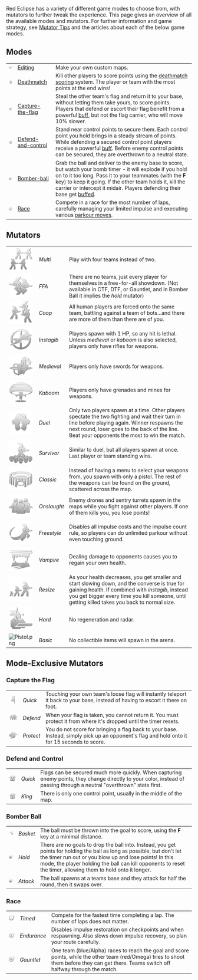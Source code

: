 Red Eclipse has a variety of different game modes to choose from, with mutators to further tweak the experience. This page gives an overview of all the available modes and mutators. For further information and game strategy, see [Mutator Tips](Mutator_Tips "wikilink") and the articles about each of the below game modes.

## Modes

|                                                                                     |                                                     |                                                                                                                                                                                                                                                                                                                                                    |
|-------------------------------------------------------------------------------------|-----------------------------------------------------|----------------------------------------------------------------------------------------------------------------------------------------------------------------------------------------------------------------------------------------------------------------------------------------------------------------------------------------------------|
| <img src="Editing.png" title="Editing.png" alt="Editing.png" width="64" />          | [Editing](Main_Page#Map_Editing "wikilink")         | Make your own custom maps.                                                                                                                                                                                                                                                                                                                         |
| <img src="Deathmatch.png" title="Deathmatch.png" alt="Deathmatch.png" width="64" /> | [Deathmatch](Deathmatch "wikilink")                 | Kill other players to score points using the [deathmatch scoring](Deathmatch_Scoring "wikilink") system. The player or team with the most points at the end wins!                                                                                                                                                                                  |
| <img src="Capture.png" title="Capture.png" alt="Capture.png" width="64" />          | [Capture-the-flag](Capture "wikilink")              | Steal the other team's flag and return it to your base, without letting them take yours, to score points. Players that defend or escort their flag benefit from a powerful [buff](Status_effects#buffs "wikilink"), but not the flag carrier, who will move 10% slower.                                                                            |
| <img src="Defend.png" title="Defend.png" alt="Defend.png" width="64" />             | [Defend-and-control](Defend-and-control "wikilink") | Stand near control points to secure them. Each control point you hold brings in a steady stream of points. While defending a secured control point players receive a powerful [buff](Status_effects#buffs "wikilink"). Before enemy control points can be secured, they are overthrown to a neutral state.                                         |
| <img src="Bomber.png" title="Bomber.png" alt="Bomber.png" width="64" />             | [Bomber-ball](Bomber-ball "wikilink")               | Grab the ball and deliver to the enemy base to score, but watch your bomb timer - it will explode if you hold on to it too long. Pass it to your teammates (with the **F** key) to keep it going. If the other team holds it, kill the carrier or intercept it midair. Players defending their base get [buffed](Status_effects#buffs "wikilink"). |
| <img src="Race.png" title="Race.png" alt="Race.png" width="64" />                   | [Race](Race "wikilink")                             | Compete in a race for the most number of laps, carefully managing your limited impulse and executing various [parkour moves](impulse_moves "wikilink").                                                                                                                                                                                            |

## Mutators

|                                                                                  |             |                                                                                                                                                                                                                                                     |
|----------------------------------------------------------------------------------|-------------|-----------------------------------------------------------------------------------------------------------------------------------------------------------------------------------------------------------------------------------------------------|
| <img src="Multi_mut.png" title="Multi_mut.png" alt="Multi_mut.png" width="64" /> | *Multi*     | Play with four teams instead of two.                                                                                                                                                                                                                |
| <img src="Ffa.png" title="Ffa.png" alt="Ffa.png" width="64" />                   | *FFA*       | There are no teams, just every player for themselves in a free-for-all showdown. (Not available in CTF, DTF, or Gauntlet, and in Bomber Ball it implies the *hold* mutator)                                                                         |
| <img src="Coop.png" title="Coop.png" alt="Coop.png" width="64" />                | *Coop*      | All human players are forced onto the same team, battling against a team of bots...and there are more of them than there are of you.                                                                                                                |
| <img src="Instagib.png" title="Instagib.png" alt="Instagib.png" width="64" />    | *Instagib*  | Players spawn with 1 HP, so any hit is lethal. Unless *medieval* or *kaboom* is also selected, players only have rifles for weapons.                                                                                                                |
| <img src="Medieval.png" title="Medieval.png" alt="Medieval.png" width="64" />    | *Medieval*  | Players only have swords for weapons.                                                                                                                                                                                                               |
| <img src="Kaboom.png" title="Kaboom.png" alt="Kaboom.png" width="64" />          | *Kaboom*    | Players only have grenades and mines for weapons.                                                                                                                                                                                                   |
| <img src="Duel.png" title="Duel.png" alt="Duel.png" width="64" />                | *Duel*      | Only two players spawn at a time. Other players spectate the two fighting and wait their turn in line before playing again. Winner respawns the next round, loser goes to the back of the line. Beat your opponents the most to win the match.      |
| <img src="Survivor.png" title="Survivor.png" alt="Survivor.png" width="64" />    | *Survivor*  | Similar to duel, but all players spawn at once. Last player or team standing wins.                                                                                                                                                                  |
| <img src="Classic.png" title="Classic.png" alt="Classic.png" width="64" />       | *Classic*   | Instead of having a menu to select your weapons from, you spawn with only a pistol. The rest of the weapons can be found on the ground, scattered across the map.                                                                                   |
| <img src="Onslaught.png" title="Onslaught.png" alt="Onslaught.png" width="64" /> | *Onslaught* | Enemy drones and sentry turrets spawn in the maps while you fight against other players. If one of them kills you, you lose points!                                                                                                                 |
| <img src="Freestyle.png" title="Freestyle.png" alt="Freestyle.png" width="64" /> | *Freestyle* | Disables all impulse costs and the impulse count rule, so players can do unlimited parkour without even touching ground.                                                                                                                            |
| <img src="Vampire.png" title="Vampire.png" alt="Vampire.png" width="64" />       | *Vampire*   | Dealing damage to opponents causes you to regain your own health.                                                                                                                                                                                   |
| <img src="Resize.png" title="Resize.png" alt="Resize.png" width="64" />          | *Resize*    | As your health decreases, you get smaller and start slowing down, and the converse is true for gaining health. If combined with *instagib*, instead you get bigger every time you kill someone, until getting killed takes you back to normal size. |
| <img src="Hard.png" title="Hard.png" alt="Hard.png" width="64" />                | *Hard*      | No regeneration and radar.                                                                                                                                                                                                                          |
| <img src="Pistol.png" title="Pistol.png" alt="Pistol.png" width="64" />          | *Basic*     | No collectible items will spawn in the arena.                                                                                                                                                                                                       |

## Mode-Exclusive Mutators

### Capture the Flag

|                                                                                                 |           |                                                                                                                                              |
|-------------------------------------------------------------------------------------------------|-----------|----------------------------------------------------------------------------------------------------------------------------------------------|
| <img src="Capturequick.png" title="Capturequick.png" alt="Capturequick.png" width="64" />       | *Quick*   | Touching your own team's loose flag will instantly teleport it back to your base, instead of having to escort it there on foot.              |
| <img src="Capturedefend.png" title="Capturedefend.png" alt="Capturedefend.png" width="64" />    | *Defend*  | When your flag is taken, you cannot return it. You must protect it from where it's dropped until the timer resets.                           |
| <img src="Captureprotect.png" title="Captureprotect.png" alt="Captureprotect.png" width="64" /> | *Protect* | You do not score for bringing a flag back to your base. Instead, simply pick up an opponent's flag and hold onto it for 15 seconds to score. |

### Defend and Control

|                                                                                        |         |                                                                                                                                                                         |
|----------------------------------------------------------------------------------------|---------|-------------------------------------------------------------------------------------------------------------------------------------------------------------------------|
| <img src="Defendquick.png" title="Defendquick.png" alt="Defendquick.png" width="64" /> | *Quick* | Flags can be secured much more quickly. When capturing enemy points, they change directly to your color, instead of passing through a neutral "overthrown" state first. |
| <img src="Defendking.png" title="Defendking.png" alt="Defendking.png" width="64" />    | *King*  | There is only one control point, usually in the middle of the map.                                                                                                      |

### Bomber Ball

|                                                                                           |          |                                                                                                                                                                                                                                                                                                    |
|-------------------------------------------------------------------------------------------|----------|----------------------------------------------------------------------------------------------------------------------------------------------------------------------------------------------------------------------------------------------------------------------------------------------------|
| <img src="Bomberbasket.png" title="Bomberbasket.png" alt="Bomberbasket.png" width="64" /> | *Basket* | The ball must be thrown into the goal to score, using the **F** key at a minimal distance.                                                                                                                                                                                                         |
| <img src="Bomberhold.png" title="Bomberhold.png" alt="Bomberhold.png" width="64" />       | *Hold*   | There are no goals to drop the ball into. Instead, you get points for holding the ball as long as possible, but don't let the timer run out or you blow up and lose points! In this mode, the player holding the ball can kill opponents to reset the timer, allowing them to hold onto it longer. |
| <img src="Bomberattack.png" title="Bomberattack.png" alt="Bomberattack.png" width="64" /> | *Attack* | The ball spawns at a teams base and they attack for half the round, then it swaps over.                                                                                                                                                                                                            |

### Race

|                                                                                              |             |                                                                                                                                                                                             |
|----------------------------------------------------------------------------------------------|-------------|---------------------------------------------------------------------------------------------------------------------------------------------------------------------------------------------|
| <img src="Racetimed.png" title="Racetimed.png" alt="Racetimed.png" width="64" />             | *Timed*     | Compete for the fastest time completing a lap. The number of laps does not matter.                                                                                                          |
| <img src="Raceendurance.png" title="Raceendurance.png" alt="Raceendurance.png" width="64" /> | *Endurance* | Disables impulse restoration on checkpoints and when respawning. Also slows down impulse recovery, so plan your route carefully.                                                            |
| <img src="Racegauntlet.png" title="Racegauntlet.png" alt="Racegauntlet.png" width="64" />    | *Gauntlet*  | One team (blue/Alpha) races to reach the goal and score points, while the other team (red/Omega) tries to shoot them before they can get there. Teams switch off halfway through the match. |


